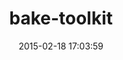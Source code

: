 ---
layout: post
title:  "bake-toolkit"
repo:   "aschaal/bake"
date:   2015-02-18 17:03:59
gemurl: http://github.com/aschaal/bake
---